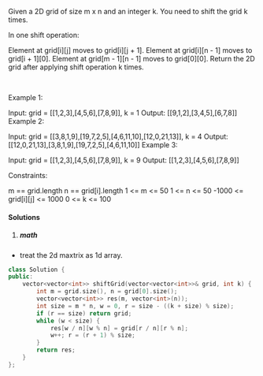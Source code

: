 Given a 2D grid of size m x n and an integer k. You need to shift the grid k times.

In one shift operation:

Element at grid[i][j] moves to grid[i][j + 1].
Element at grid[i][n - 1] moves to grid[i + 1][0].
Element at grid[m - 1][n - 1] moves to grid[0][0].
Return the 2D grid after applying shift operation k times.

 

Example 1:


Input: grid = [[1,2,3],[4,5,6],[7,8,9]], k = 1
Output: [[9,1,2],[3,4,5],[6,7,8]]
Example 2:


Input: grid = [[3,8,1,9],[19,7,2,5],[4,6,11,10],[12,0,21,13]], k = 4
Output: [[12,0,21,13],[3,8,1,9],[19,7,2,5],[4,6,11,10]]
Example 3:

Input: grid = [[1,2,3],[4,5,6],[7,8,9]], k = 9
Output: [[1,2,3],[4,5,6],[7,8,9]]
 

Constraints:

m == grid.length
n == grid[i].length
1 <= m <= 50
1 <= n <= 50
-1000 <= grid[i][j] <= 1000
0 <= k <= 100

#### Solutions

1. ##### math

- treat the 2d maxtrix as 1d array.

```cpp
class Solution {
public:
    vector<vector<int>> shiftGrid(vector<vector<int>>& grid, int k) {
        int m = grid.size(), n = grid[0].size();
        vector<vector<int>> res(m, vector<int>(n));
        int size = m * n, w = 0, r = size - ((k + size) % size);
        if (r == size) return grid;
        while (w < size) {
            res[w / n][w % n] = grid[r / n][r % n];
            w++; r = (r + 1) % size;
        }
        return res;
    }
};
```